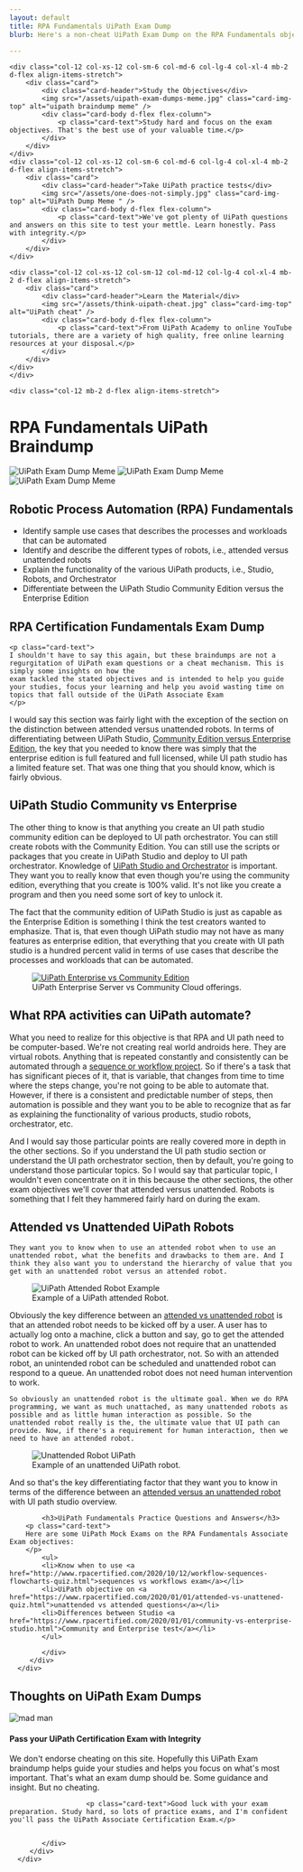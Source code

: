 ```yaml
---
layout: default
title: RPA Fundamentals UiPath Exam Dump
blurb: Here's a non-cheat UiPath Exam Dump on the RPA Fundamentals objective of the Associate Certification Exam.

---
```


<div class="row">



	
	

    <div class="col-12 col-xs-12 col-sm-6 col-md-6 col-lg-4 col-xl-4 mb-2 d-flex align-items-stretch">
        <div class="card">
            <div class="card-header">Study the Objectives</div>
            <img src="/assets/uipath-exam-dumps-meme.jpg" class="card-img-top" alt="uipath braindump meme" />
            <div class="card-body d-flex flex-column">
                <p class="card-text">Study hard and focus on the exam objectives. That's the best use of your valuable time.</p>
            </div>
        </div>
    </div>
    <div class="col-12 col-xs-12 col-sm-6 col-md-6 col-lg-4 col-xl-4 mb-2 d-flex align-items-stretch">
        <div class="card">
            <div class="card-header">Take UiPath practice tests</div>
            <img src="/assets/one-does-not-simply.jpg" class="card-img-top" alt="UiPath Dump Meme " />
            <div class="card-body d-flex flex-column">
                <p class="card-text">We've got plenty of UiPath questions and answers on this site to test your mettle. Learn honestly. Pass with integrity.</p>
            </div>
        </div>
    </div>

    <div class="col-12 col-xs-12 col-sm-12 col-md-12 col-lg-4 col-xl-4 mb-2 d-flex align-items-stretch">
        <div class="card">
            <div class="card-header">Learn the Material</div>
            <img src="/assets/think-uipath-cheat.jpg" class="card-img-top" alt="UiPath cheat" />
            <div class="card-body d-flex flex-column">
                <p class="card-text">From UiPath Academy to online YouTube tutorials, there are a variety of high quality, free online learning resources at your disposal.</p>
            </div>
        </div>
    </div>
	</div>


<div class="row">
	
	<div class="col-12 mb-2 d-flex align-items-stretch">
   <div class="card mb-2" >
   <div class="card-header"><h1>RPA Fundamentals UiPath Braindump</h1></div>
      <div class="row g-0">
         <div class=" col-lg-4">
            <p class="card-text text-center d-none d-lg-block">
            <img src="/assets/uipath-exam-dumps.jpg"  alt="UiPath Exam Dump Meme" class="img-fluid img-thumbnail">
            <img src="/assets/uipath-exam-dumps.jpg"  alt="UiPath Exam Dump Meme" class="img-fluid img-thumbnail">   
            <img src="/assets/uipath-exam-dumps.jpg"  alt="UiPath Exam Dump Meme" class="img-fluid img-thumbnail"> 
         </p>
		 </div>
         <div class="col-12 col-sm-12 col-lg-8">
            <div class="card-body">
            <h2>Robotic Process Automation (RPA) Fundamentals</h2>
            <ul>
            <li>Identify sample use cases that describes the processes and workloads that can be automated</li>
            <li>Identify and describe the different types of robots, i.e., attended versus unattended robots</li>
            <li>Explain the functionality of the various UiPath products, i.e., Studio, Robots, and Orchestrator</li>
            <li>Differentiate between the UiPath Studio Community Edition versus the Enterprise Edition</li>
            </ul>
		    <h2>RPA Certification Fundamentals Exam Dump</h2>
		    
	<p class="card-text">
	I shouldn't have to say this again, but these braindumps are not a regurgitation of UiPath exam questions or a cheat mechanism. This is simply some insights on how the
	exam tackled the stated objectives and is intended to help you guide your studies, focus your learning and help you avoid wasting time on topics that fall outside of the UiPath Associate Exam
	</p>
		    
<p class="card-text">
I would say this section was fairly light with the exception of the section on the distinction between attended versus unattended robots. In terms of differentiating between UiPath Studio, <a href="https://www.rpacertified.com//2020/11/11/uipath-studio-trail-license.html">Community Edition versus Enterprise Edition</a>, the key that you needed to know there was simply that the enterprise edition is full featured and full licensed, while UI path studio has a limited feature set. That was one thing that you should know, which is fairly obvious. 
</p>
<h2>UiPath Studio Community vs Enterprise</h2>
<p class="card-text">
The other thing to know is that anything you create an UI path studio community edition can be deployed to UI path orchestrator. You can still create robots with the Community Edition. You can still use the scripts or packages that you create in UiPath Studio and deploy to UI path orchestrator. Knowledge of <a href="https://www.rpacertified.com//2020/11/11/uipath-studio-programs.html">UiPath Studio and Orchestrator</a> is important. They want you to really know that even though you're using the community edition, everything that you create is 100% valid. It's not like you create a program and then you need some sort of key to unlock it.

</p>
<p class="card-text">
The fact that the community edition of UiPath Studio is just as capable as the Enterprise Edition is something I think the test creators wanted to emphasize. That is, that even though UiPath studio may not have as many features as enterprise edition, that everything that you create with UI path studio is a hundred percent valid in terms of use cases that describe the processes and workloads that can be automated. 
	
	
	
</p>

<figure class="figure">
	<a href="https://www.uipath.com/fr/start-trial">
  <img src="/assets/uipath-studio-community-vs-enterprise-cloud.jpg" class="figure-img img-fluid rounded" alt="UiPath Enterprise vs Community Edition">
	</a>
  <figcaption class="figure-caption">UiPath Enterprise Server vs Community Cloud offerings.</figcaption>
</figure>

<h2>What RPA activities can UiPath automate?</h2>
<p class="card-text">	
	What you need to realize for this objective is that RPA and UI path need to be computer-based. We're not creating real world androids here. They are virtual robots. Anything that is repeated constantly and consistently can be automated through a <a href="https://www.rpacertified.com//2020/10/12/workflow-sequences-flowcharts-quiz.html">sequence or workflow project</a>. So if there's a task that has significant pieces of it, that is variable, that changes from time to time where the steps change, you're not going to be able to automate that. However, if there is a consistent and predictable number of steps, then automation is possible and they want you to be able to recognize that as far as explaining the functionality of various products, studio robots, orchestrator, etc.
</p>
<p class="card-text">
And I would say those particular points are really covered more in depth in the other sections. So if you understand the UI path studio section or understand the UI path orchestrator section, then by default, you're going to understand those particular topics. So I would say that particular topic, I wouldn't even concentrate on it in this because the other sections, the other exam objectives we'll cover that attended versus unattended. Robots is something that I felt they hammered fairly hard on during the exam. 
	</p>
	
<h2>Attended vs Unattended UiPath Robots</h2>	
<p class="card-text">
	
	They want you to know when to use an attended robot when to use an unattended robot, what the benefits and drawbacks to them are. And I think they also want you to understand the hierarchy of value that you get with an unattended robot versus an attended robot.
</p>

<figure class="figure">
  <img src="https://files.readme.io/4b716bb-att.png" class="figure-img img-fluid rounded" alt="UiPath Attended Robot Example">
  <figcaption class="figure-caption">Example of a UiPath attended Robot.</figcaption>
</figure>

<p class="card-text">
	Obviously the key difference between an <a href="https://www.rpacertified.com//2020/11/11/unattended-robots-when-to-use.html">attended vs unattended robot</a> is that an attended robot needs to be kicked off by a user. A user has to actually log onto a machine, click a button and say, go to get the attended robot to work. An unattended robot does not require that an unattended robot can be kicked off by UI path orchestrator, not. So with an attended robot, an unintended robot can be scheduled and unattended robot can respond to a queue. An unattended robot does not need human intervention to work. 
	
</p>
<p class="card-text">	
	
	So obviously an unattended robot is the ultimate goal. When we do RPA programming, we want as much unattached, as many unattended robots as possible and as little human interaction as possible. So the unattended robot really is the, the ultimate value that UI path can provide. Now, if there's a requirement for human interaction, then we need to have an attended robot.
</p>

<figure class="figure">
  <img src="https://files.readme.io/f1099fa-unattended_2.png" class="figure-img img-fluid rounded" alt="Unattended Robot UiPath">
  <figcaption class="figure-caption">Example of an unattended UiPath robot.</figcaption>
</figure>


<p class="card-text">
And so that's the key differentiating factor that they want you to know in terms of the difference between an <a href="https://www.rpacertified.com//2020/11/11/attend-robot-use-cases.html">attended versus an unattended robot</a> with UI path studio overview. 
</p>


            <h3>UiPath Fundamentals Practice Questions and Answers</h3>
	    <p class="card-text">
		Here are some UiPath Mock Exams on the RPA Fundamentals Associate Exam objectives:
		</p>
            <ul>
            <li>Know when to use <a href="http://www.rpacertified.com/2020/10/12/workflow-sequences-flowcharts-quiz.html">sequences vs workflows exam</a></li>
            <li>UiPath objective on <a href="https://www.rpacertified.com/2020/01/01/attended-vs-unattened-quiz.html">unattended vs attended questions</a></li>
            <li>Differences between Studio <a href="https://www.rpacertified.com/2020/01/01/community-vs-enterprise-studio.html">Community and Enterprise test</a></li>
            </ul>
	       
            </div>
         </div>
      </div>
   </div>
</div>

<div class="col-12 mb-2 d-flex align-items-stretch">
   <div class="card mb-2" >
	   <div class="card-header"><h2>Thoughts on UiPath Exam Dumps</h2></div>
      <div class="row g-0">
         <div class=" col-lg-4">
		 <p class="card-text text-center">
            <img src="/assets/louder-uipath-exam-dump.jpg"  alt="mad man" class="img-fluid img-thumbnail">
         </p>
		 </div>
         <div class="col-12 col-sm-12 col-lg-8">
            <div class="card-body">
               <h4>Pass your UiPath Certification Exam with Integrity</h4>
               <p class="card-text">We don't endorse cheating on this site. Hopefully this UiPath Exam braindump helps guide your studies and helps you focus on what's most important. That's what an exam dump should be. Some guidance and insight. But no cheating.</p>
		    
		               <p class="card-text">Good luck with your exam preparation. Study hard, so lots of practice exams, and I'm confident you'll pass the UiPath Associate Certification Exam.</p>    

	       
            </div>
         </div>
      </div>
   </div>
</div>	
	
</div>
